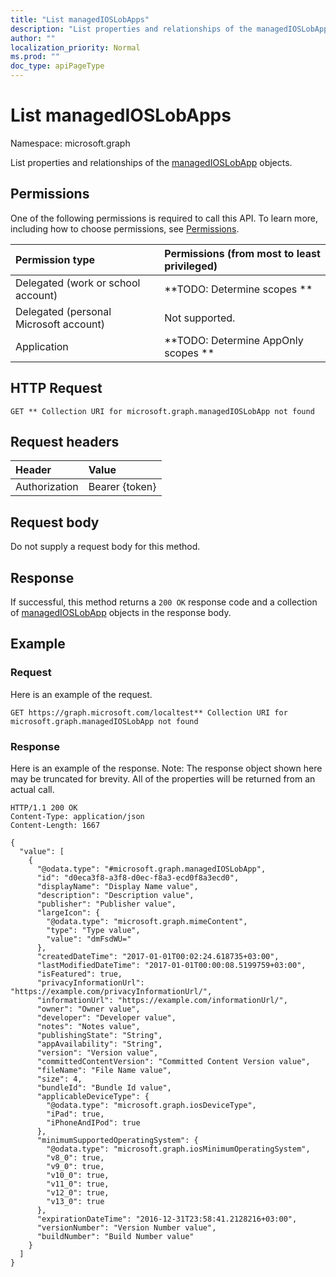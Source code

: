 ```yaml
---
title: "List managedIOSLobApps"
description: "List properties and relationships of the managedIOSLobApp objects."
author: ""
localization_priority: Normal
ms.prod: ""
doc_type: apiPageType
---
```


# List managedIOSLobApps

Namespace: microsoft.graph

List properties and relationships of the [managedIOSLobApp](../resources/managedioslobapp.md) objects.

## Permissions
One of the following permissions is required to call this API. To learn more, including how to choose permissions, see [Permissions](/concepts/permissions-reference.md).

|Permission type|Permissions (from most to least privileged)|
|:---|:---|
|Delegated (work or school account)|**TODO: Determine scopes **|
|Delegated (personal Microsoft account)|Not supported.|
|Application|**TODO: Determine AppOnly scopes **|

## HTTP Request
<!-- {
  "blockType": "ignored"
}
-->
``` http
GET ** Collection URI for microsoft.graph.managedIOSLobApp not found
```

## Request headers
|Header|Value|
|:---|:---|
|Authorization|Bearer {token}|

## Request body
Do not supply a request body for this method.

## Response
If successful, this method returns a `200 OK` response code and a collection of [managedIOSLobApp](../resources/managedioslobapp.md) objects in the response body.

## Example

### Request
Here is an example of the request.
<!-- {
  "blockType": "request",
  "name": "get_managedioslobapp"
}
-->
``` http
GET https://graph.microsoft.com/localtest** Collection URI for microsoft.graph.managedIOSLobApp not found
```

### Response
Here is an example of the response. Note: The response object shown here may be truncated for brevity. All of the properties will be returned from an actual call.
<!-- {
  "blockType": "response",
  "truncated": true,
  "@odata.type": "collection(microsoft.graph.managedioslobapp)"
}
-->
``` http
HTTP/1.1 200 OK
Content-Type: application/json
Content-Length: 1667

{
  "value": [
    {
      "@odata.type": "#microsoft.graph.managedIOSLobApp",
      "id": "d0eca3f8-a3f8-d0ec-f8a3-ecd0f8a3ecd0",
      "displayName": "Display Name value",
      "description": "Description value",
      "publisher": "Publisher value",
      "largeIcon": {
        "@odata.type": "microsoft.graph.mimeContent",
        "type": "Type value",
        "value": "dmFsdWU="
      },
      "createdDateTime": "2017-01-01T00:02:24.618735+03:00",
      "lastModifiedDateTime": "2017-01-01T00:00:08.5199759+03:00",
      "isFeatured": true,
      "privacyInformationUrl": "https://example.com/privacyInformationUrl/",
      "informationUrl": "https://example.com/informationUrl/",
      "owner": "Owner value",
      "developer": "Developer value",
      "notes": "Notes value",
      "publishingState": "String",
      "appAvailability": "String",
      "version": "Version value",
      "committedContentVersion": "Committed Content Version value",
      "fileName": "File Name value",
      "size": 4,
      "bundleId": "Bundle Id value",
      "applicableDeviceType": {
        "@odata.type": "microsoft.graph.iosDeviceType",
        "iPad": true,
        "iPhoneAndIPod": true
      },
      "minimumSupportedOperatingSystem": {
        "@odata.type": "microsoft.graph.iosMinimumOperatingSystem",
        "v8_0": true,
        "v9_0": true,
        "v10_0": true,
        "v11_0": true,
        "v12_0": true,
        "v13_0": true
      },
      "expirationDateTime": "2016-12-31T23:58:41.2128216+03:00",
      "versionNumber": "Version Number value",
      "buildNumber": "Build Number value"
    }
  ]
}
```

